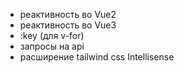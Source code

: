 - реактивность во Vue2
- реактивность во Vue3
- :key (для v-for)
- запросы на api
- расширение tailwind css Intellisense
